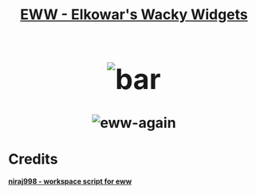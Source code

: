 <h1 align="center"> <a href="https://github.com/elkowar/eww"> EWW - Elkowar's Wacky Widgets <h1> </a>
<!-- ![eww](https://user-images.githubusercontent.com/72156551/153015496-6111b2c9-4f68-4999-a62e-b85273a926e0.gif) -->
<img src="https://github.com/saimoomedits/eww-widgets/blob/main/eww.gif"  alt="bar"/><br/></h3>

![eww-again](https://user-images.githubusercontent.com/72156551/153015524-00e97b37-6af2-412b-92a2-bf092c2fc5ae.png)


# Credits
**[niraj998 - workspace script for eww](https://github.com/niraj998)**
